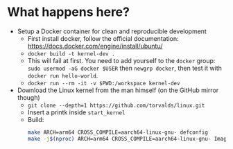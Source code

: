 # What happens here?

* Setup a Docker container for clean and reproducible development
    * First install docker, follow the official documentation: https://docs.docker.com/engine/install/ubuntu/
    * `docker build -t kernel-dev .`
    * This will fail at first. You need to add yourself to the `docker` group: `sudo usermod -aG docker $USER` then `newgrp docker`, then test it with `docker run hello-world`.
    * `docker run --rm -it -v $PWD:/workspace kernel-dev`
* Download the Linux kernel from the man himself (on the GitHub mirror though)
    * `git clone --depth=1 https://github.com/torvalds/linux.git`
    * Insert a printk inside `start_kernel`
    * Build:
        ```bash
        make ARCH=arm64 CROSS_COMPILE=aarch64-linux-gnu- defconfig
        make -j$(nproc) ARCH=arm64 CROSS_COMPILE=aarch64-linux-gnu- Image dtbs
        ```
